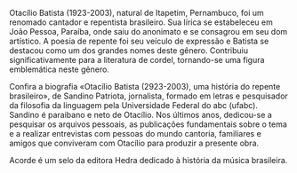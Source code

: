 Otacílio Batista (1923-2003), natural de Itapetim, Pernambuco, foi um renomado cantador e repentista brasileiro. Sua lírica se estabeleceu em João Pessoa, Paraíba, onde saiu do anonimato e se consagrou em seu dom artístico. A poesia de repente foi seu veículo de expressão e Batista se destacou como um dos grandes nomes deste gênero.
Contribuiu significativamente para a literatura de cordel, tornando-se uma figura emblemática neste gênero.

Confira a biografia «Otacílio Batista (2923-2003), uma história do repente brasileiro», 
de Sandino Patriota, jornalista, formado em letras e pesquisador da filosofia da linguagem pela Universidade Federal do abc (ufabc). Sandino é paraibano e neto de Otacílio. Nos últimos anos, dedicou-se a pesquisar os arquivos pessoais, as publicações fundamentais sobre o tema e a realizar entrevistas com pessoas do mundo cantoria, familiares e amigos que conviveram com Otacílio para produzir a presente obra.

Acorde é um selo da editora Hedra dedicado à história da música brasileira. 